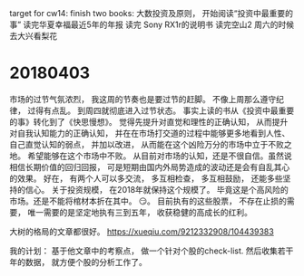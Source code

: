 
target for cw14:
finish two books: 大数投资及原则， 开始阅读“投资中最重要的事”
读完华夏幸福最近5年的年报
读完 Sony RX1r的说明书
读完空山2
周六的时候去大兴看梨花

# 20180403

市场的过节气氛浓烈， 我这周的节奏也是要过节的赶脚。 不像上周那么遵守纪律， 过得有点乱。 到周四就彻底进入过节状态。 
事实上读的书从《投资中最重要的事》转化到了《快思慢想》。 觉得先提升对直觉和理性的正确认知， 从而提升对自我认知能力的正确认知， 并在在市场打交道的过程中能够更多地看到人性、自己直觉认知的弱点， 并加以改进， 从而能在这个凶险万分的市场中立于不败之地。 
希望能够在这个市场中不败。 从目前对市场的认知，还是不很自信。虽然说相信长期价值的回归回报， 可是短期由国内外局势造成的波动还是会有自乱其心的效果。 
好在， 有两个人可以多交流， 多互相检查， 多互相鼓励， 还能多些坚持的信心。 
关于投资规模， 在2018年就保持这个规模了。 毕竟这是个高风险的市场。还是不能将棺材本折在其中。 😏。 目前执有的这些股票， 不存在止损的需要， 唯一需要的是坚定地执有三到五年， 收获稳健的高成长的红利。 

大树的格局的文章都很好。 https://xueqiu.com/9212332908/104439383 

我的计划： 基于他文章中的考察点， 做一个针对个股的check-list. 然后收集若干年的数据， 就方便个股的分析工作了。 

